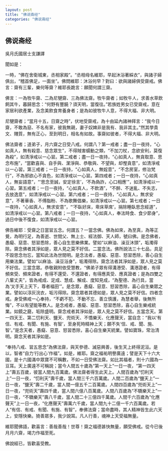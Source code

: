 ```yaml
---
layout: post
title: "佛说斋经"
categories: "佛说斋经"
---
```


## 佛说斋经

吳月氏國居士支謙譯

聞如是：

一時，“佛在舍衛城東，丞相家殿”。“丞相母名維耶，早起沐浴著綵衣”，與諸子婦俱出，“稽首佛足，一面坐”。佛問維耶：沐浴何早？對曰：欲與諸婦俱受齋戒。佛言：齋有三輩，樂何等齋？維耶長跪言：願聞何謂三齋。

佛言：一為牧牛齋、二為尼犍齋、三為佛法齋。牧牛齋者；如牧牛人，求善水草飲飼其牛，暮歸思念：“何野有豐饒？須天明，當復往。”若族姓男女已受齋戒，意在家居利欲產業，及念美飲食育養身者；是為如彼牧牛人意，不得大福、非大明。

尼犍齋者；“當月十五，日齋之時”，伏地受齋戒，為十由延內諸神拜言：“我今日齋，不敢為惡、不名有家，彼我無親，妻子奴婢非是我有、我非其主。”然其學貴文、賤質，無有正心，至到明日，相名有如故。事齋如彼者，不得大福、非大明。

佛法齋者；道弟子，月六齋之日受八戒。何謂八？第一戒者；盡一日一夜持，“心如真人，無有殺意、慈念眾生”，不得賊害蠕動之類，“不加刀杖，念欲安利，莫復為殺”，如清淨戒以一心習。第二戒者；盡一日一夜持，“心如真人，無貪取意、思念布施”，“當歡喜與、自手與、潔淨與、恭敬與、不望與，却慳貪意”，如清淨戒以一心習。第三戒者；一日一夜持，“心如真人，無婬意”，“不念房室，修治梵行”，不為邪欲心不貪色，如清淨戒以一心習。第四戒者；一日一夜持，“心如真人，無妄語意”，“‘思念至誠，安定徐言’，‘不為偽詐，心口相應’”，如清淨戒以一心習。第五戒者；一日一夜持，“心如真人，不飲酒”，“不醉、不迷亂、不失志，去放逸意”，如清淨戒以一心習。第六戒者；一日一夜持，“心如真人，無求安意”，不著華香、不傅脂粉、不為歌舞倡樂，如清淨戒以一心習。第七戒者；一日一夜持，“心如真人，無求安意”，“‘不臥好床，卑床草席’，捐除睡臥思念經道”，如清淨戒以一心習。第八戒者；一日一夜持，“心如真人，奉法時食、食少節身”，過日中後不復食，如清淨戒以一心習。

佛告維耶：受齋之日當習五念。何謂五？一當念佛。佛為如來，為至真，為等正覺，為明行足，為善逝、世間父、無上士、經法御、天人師，號曰佛。是念佛者，愚癡、惡意、怒習悉除，善心自生思樂佛業。譬如“以麻油、澡豆沐頭”，垢濁得除。齋念佛者其淨如是，眾人見之莫不好信。二當念法。佛所說法三十七品，具足不毀思念勿忘，當知此法為世間明。是念法者，愚癡、惡意、怒習悉除，善心自生用樂法業。譬如“以麻油、澡豆浴身”，垢濁得除。齋念法者其淨如是，眾人見之莫不好信。三當念眾。恭敬親附依受慧教，“佛弟子眾有得溝港受、溝港證者，有得頻來受、頻來證者，有得不還受、不還證者，有得應真受、應真證者；是為四雙之八輩丈夫”，皆為戒成、定成、慧成、解成、度知見成，“為聖德、為行具，當為‘叉手天上天下，尊者福田’”。是念眾，愚癡、惡意、怒習悉除，喜心自生樂眾之業。譬如以淳灰浣衣，垢污得除。齋念眾者其德如是，眾人見之莫不好信。四者念戒。身受佛戒一心奉持，“不虧不犯、不動不忘、善立慎護，為慧者舉，後無所悔”，不以有望能等教人。是念戒者，愚癡、惡意、怒習悉除，喜心自生樂戒統業。如鏡之磨，垢除盛明。齋念戒者其淨如是，眾人見之莫不好信。五當念天。第一四天王、第二忉利天、鹽天、兜術天、不憍樂天、化應聲天，當自念：“我以‘有信、有戒、有聞、有施、有智’，至身死時精神上天；願不失‘信、戒、聞、施、智’。”是念天者，愚癡、惡意、怒習悉除，喜心自生樂天統業。譬如寶珠，常治清明。齋念天者其淨如是。

“奉持八戒、習五思念”為佛法齋，與天參德、滅惡興善，後生天上終得泥洹。是以，智者“自力‘行出心’作福”。如是，維耶。齋之福祐明譽廣遠；譬是天下十六大國，是十六國滿中眾寶不可稱數，不如一日受佛法齋。如比其福者，則十六國為一豆耳。天上廣遠不可稱說；當今人間五十歲為“第一天上”一日一夜，“第一四天上”壽五百歲，彼當人間九百萬歲。佛法齋者得生此天上。人間百歲為“忉利天上”一日一夜，“忉利天”壽千歲，當人間三千六百萬歲。人間二百歲為“鹽天上”一日一夜，“鹽天”壽二千歲，當人間一億五千二百萬歲。人間四百歲為“兜術天上”一日一夜，“兜術天”壽四千歲，當人間六億八百萬歲。人間八百歲為“不驕樂天上”一日一夜，“不驕樂天”壽八千歲，當人間二十三億四千萬歲。人間千六百歲為“化應聲天”上一日一夜，“化應聲天”壽萬六千歲，當人間九十二億一千六百萬歲。若人“有信、有戒、有聞、有施、有智”，奉佛法齋；當命盡時，其人精神皆生此六天上，安隱快樂。猗善眾多，我少說耳。凡人行善，魂神上天受福無量。

維耶聞佛語，歡喜言：善哉善哉！世尊！齋之福德甚快無量，願受佛戒。從今已後月月六齋，竭力作福至死。

佛說經已，皆歡喜受教。